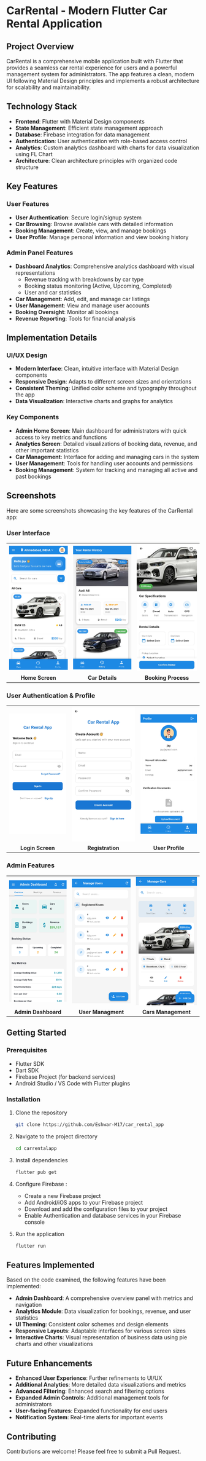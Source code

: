 # CarRental - Modern Flutter Car Rental Application

## Project Overview

CarRental is a comprehensive mobile application built with Flutter that provides a seamless car rental experience for users and a powerful management system for administrators. The app features a clean, modern UI following Material Design principles and implements a robust architecture for scalability and maintainability.

## Technology Stack

- **Frontend**: Flutter with Material Design components
- **State Management**: Efficient state management approach
- **Database**: Firebase integration for data management
- **Authentication**: User authentication with role-based access control
- **Analytics**: Custom analytics dashboard with charts for data visualization using FL Chart
- **Architecture**: Clean architecture principles with organized code structure

## Key Features

### User Features

- **User Authentication**: Secure login/signup system
- **Car Browsing**: Browse available cars with detailed information
- **Booking Management**: Create, view, and manage bookings
- **User Profile**: Manage personal information and view booking history

### Admin Panel Features

- **Dashboard Analytics**: Comprehensive analytics dashboard with visual representations
  - Revenue tracking with breakdowns by car type
  - Booking status monitoring (Active, Upcoming, Completed)
  - User and car statistics
- **Car Management**: Add, edit, and manage car listings
- **User Management**: View and manage user accounts
- **Booking Oversight**: Monitor all bookings
- **Revenue Reporting**: Tools for financial analysis

## Implementation Details

### UI/UX Design

- **Modern Interface**: Clean, intuitive interface with Material Design components
- **Responsive Design**: Adapts to different screen sizes and orientations
- **Consistent Theming**: Unified color scheme and typography throughout the app
- **Data Visualization**: Interactive charts and graphs for analytics

### Key Components

- **Admin Home Screen**: Main dashboard for administrators with quick access to key metrics and functions
- **Analytics Screen**: Detailed visualizations of booking data, revenue, and other important statistics
- **Car Management**: Interface for adding and managing cars in the system
- **User Management**: Tools for handling user accounts and permissions
- **Booking Management**: System for tracking and managing all active and past bookings

## Screenshots

Here are some screenshots showcasing the key features of the CarRental app:

### User Interface
<table>
  <tr>
    <td><img src="screenshots/Screenshot_20250315_165833.jpg" alt="Home Screen" width="250"/></td>
    <td><img src="screenshots/Screenshot_20250315_165842.jpg" alt="Booking History" width="250"/></td>
    <td><img src="screenshots/booking_detail.jpg" alt="Booking Process" width="250"/></td>
  </tr>
  <tr>
    <td align="center"><b>Home Screen</b></td>
    <td align="center"><b>Car Details</b></td>
    <td align="center"><b>Booking Process</b></td>
  </tr>
</table>

### User Authentication & Profile
<table>
  <tr>
    <td><img src="screenshots/Screenshot_20250315_171842.jpg" alt="Login Screen" width="250"/></td>
    <td><img src="screenshots/Screenshot_20250315_171848.jpg" alt="Registration" width="250"/></td>
    <td><img src="screenshots/Screenshot_20250315_165853.jpg" alt="User Profile" width="250"/></td>
  </tr>
  <tr>
    <td align="center"><b>Login Screen</b></td>
    <td align="center"><b>Registration</b></td>
    <td align="center"><b>User Profile</b></td>
  </tr>
</table>

### Admin Features
<table>
  <tr>
    <td><img src="screenshots/Screenshot_20250315_165941.jpg" alt="Admin Dashboard" width="250"/></td>
    <td><img src="screenshots/Screenshot_20250315_170039.jpg" width="250"/></td>
    <td><img src="screenshots/Screenshot_20250315_170019.jpg" alt="Management" width="250"/></td>
  </tr>
  <tr>
    <td align="center"><b>Admin Dashboard</b></td>
    <td align="center"><b>User Managment</b></td>
    <td align="center"><b>Cars Management</b></td>
  </tr>
</table>

## Getting Started

### Prerequisites

- Flutter SDK
- Dart SDK
- Firebase Project (for backend services)
- Android Studio / VS Code with Flutter plugins

### Installation

1. Clone the repository
   ```bash
   git clone https://github.com/Eshwar-M17/car_rental_app
   ```

2. Navigate to the project directory
   ```bash
   cd carrentalapp
   ```

3. Install dependencies
   ```bash
   flutter pub get
   ```

4. Configure Firebase :
   - Create a new Firebase project
   - Add Android/iOS apps to your Firebase project
   - Download and add the configuration files to your project
   - Enable Authentication and database services in your Firebase console


5. Run the application
   ```bash
   flutter run
   ```

## Features Implemented

Based on the code examined, the following features have been implemented:

- **Admin Dashboard**: A comprehensive overview panel with metrics and navigation
- **Analytics Module**: Data visualization for bookings, revenue, and user statistics
- **UI Theming**: Consistent color schemes and design elements
- **Responsive Layouts**: Adaptable interfaces for various screen sizes
- **Interactive Charts**: Visual representation of business data using pie charts and other visualizations

## Future Enhancements

- **Enhanced User Experience**: Further refinements to UI/UX
- **Additional Analytics**: More detailed data visualizations and metrics
- **Advanced Filtering**: Enhanced search and filtering options
- **Expanded Admin Controls**: Additional management tools for administrators
- **User-facing Features**: Expanded functionality for end users
- **Notification System**: Real-time alerts for important events

## Contributing

Contributions are welcome! Please feel free to submit a Pull Request.

